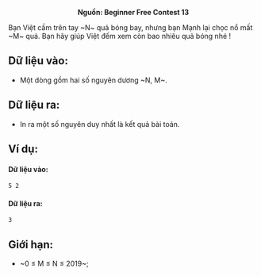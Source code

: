 **<center>Nguồn: Beginner Free Contest 13</center>**

Bạn Việt cầm trên tay ~N~ quả bóng bay, nhưng bạn Mạnh lại chọc nổ mất ~M~ quả. Bạn hãy giúp Việt đếm xem còn bao nhiêu quả bóng nhé !

## Dữ liệu vào:
- Một dòng gồm hai số nguyên dương ~N, M~.

## Dữ liệu ra:
- In ra một số nguyên duy nhất là kết quả bài toán.

## Ví dụ:
#### Dữ liệu vào:
```
5 2
```

#### Dữ liệu ra:
```
3
```

## Giới hạn:
- ~0 ≤ M ≤ N ≤ 2019~;